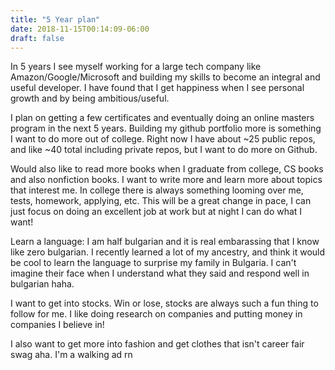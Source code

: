 ```yaml
---
title: "5 Year plan"
date: 2018-11-15T00:14:09-06:00
draft: false
---
```


<p>
In 5 years I see myself working for a large tech company like Amazon/Google/Microsoft and building my skills to become an integral and useful developer. I have found that I get happiness when I see personal growth and by being ambitious/useful.
</p>
<p>
I plan on getting a few certificates and eventually doing an online masters program in the next 5 years. Building my github portfolio more is something I want to do more out of college. Right now I have about ~25 public repos, and like ~40 total including private repos, but I want to do more on Github.
</p>

<p>
Would also like to read more books when I graduate from college, CS books and also nonfiction books. I want to write more and learn more about topics that interest me. In college there is always something looming over me, tests, homework, applying, etc. This will be a great change in pace, I can just focus on doing an excellent job at work but at night I can do what I want!
</p>
<p>

Learn a language: I am half bulgarian and it is real embarassing that I know like zero bulgarian. I recently learned a lot of my ancestry, and think it would be cool to learn the language to surprise my family in Bulgaria. I can't imagine their face when I understand what they said and respond well in bulgarian haha.
</p>
<p>
I want to get into stocks. Win or lose, stocks are always such a fun thing to follow for me. I like doing research on companies and putting money in companies I believe in!
</p>
<p>
I also want to get more into fashion and get clothes that isn't career fair swag aha. I'm a walking ad rn
</p>

